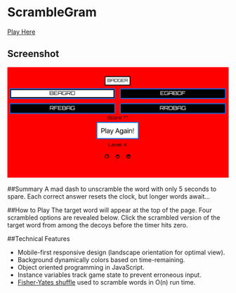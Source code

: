# ScrambleGram

[Play Here](http://pklong.io/scramblegram)

## Screenshot
[![Game View](/assets/scramblegram.png)](http://pklong.io/scramblegram)

##Summary
A mad dash to unscramble the word with only 5 seconds to spare. Each
correct answer resets the clock, but longer words await...

##How to Play
The target word will appear at the top of the page. Four scrambled options
are revealed below. Click the scrambled version of the target word from
among the decoys before the timer hits zero.

##Technical Features
- Mobile-first responsive design (landscape orientation for optimal view).
- Background dynamically colors based on time-remaining.
- Object oriented programming in JavaScript.
- Instance variables track game state to prevent erroneous input.
- [Fisher-Yates shuffle](https://en.wikipedia.org/wiki/Fisher%E2%80%93Yates_shuffle) used to scramble words in O(n) run time.
